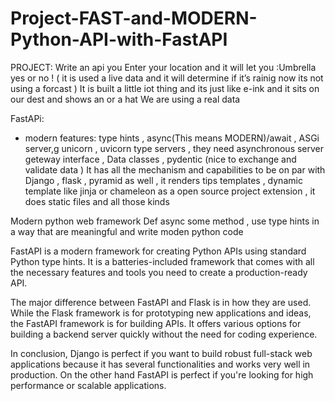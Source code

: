 # Project-FAST-and-MODERN-Python-API-with-FastAPI

PROJECT:
Write an api you Enter  your location and it will let you :Umbrella  yes or no !
( it is used a  live data and it will determine if it’s rainig now its   not using a forcast )
It is built a little iot thing and its just like e-ink and it sits on our dest and shows an or a  hat 
We are using a real data 




FastAPi:
+ modern features: type hints , async(This means MODERN)/await , ASGi server,g unicorn , uvicorn type servers , they need asynchronous server geteway interface , Data classes , pydentic (nice to exchange and validate data )
It has all the mechanism and capabilities to be on par with Django , flask , pyramid as well  , it renders tips templates  , dynamic template like jinja or chameleon as a open source project extension , it does static files and all those kinds

Modern python web framework
Def async some method , use type hints in a way that are meaningful and write moden python code 

FastAPI is a modern framework for creating Python APIs using standard Python type hints. It is a batteries-included framework that comes with all the necessary features and tools you need to create a production-ready API.



The major difference between FastAPI and Flask is in how they are used. While the Flask framework is for prototyping new applications and ideas, the FastAPI framework is for building APIs. It offers various options for building a backend server quickly without the need for coding experience.

In conclusion, Django is perfect if you want to build robust full-stack web applications because it has several functionalities and works very well in production. On the other hand FastAPI is perfect if you're looking for high performance or scalable applications.









